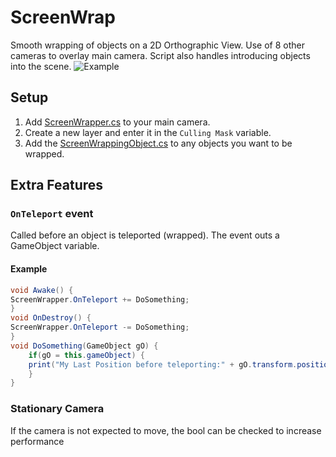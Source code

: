 # ScreenWrap
Smooth wrapping of objects on a 2D Orthographic View. Use of 8 other cameras to overlay main camera. Script also handles introducing objects into the scene.
![Example](https://i.imgur.com/7MmyYON.gif)

## Setup
1. Add [ScreenWrapper.cs](ScreenWrapper.cs) to your main camera.
2. Create a new layer and enter it in the `Culling Mask` variable.
3. Add the [ScreenWrappingObject.cs](ScreenWrappingObject.cs) to any objects you want to be wrapped.

## Extra Features
### `OnTeleport` event
Called before an object is teleported (wrapped). The event outs a GameObject variable.
#### Example
```cs
void Awake() {
ScreenWrapper.OnTeleport += DoSomething;
}
void OnDestroy() {
ScreenWrapper.OnTeleport -= DoSomething;
}
void DoSomething(GameObject gO) {
	if(gO = this.gameObject) {
	print("My Last Position before teleporting:" + gO.transform.position);
	}
}
```
### Stationary Camera
If the camera is not expected to move, the bool can be checked to increase performance